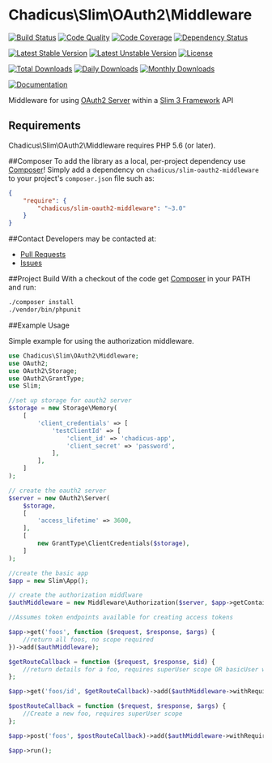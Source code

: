 # Chadicus\Slim\OAuth2\Middleware

[![Build Status](https://travis-ci.org/chadicus/slim-oauth2-middleware.svg?branch=master)](https://travis-ci.org/chadicus/slim-oauth2-middleware)
[![Code Quality](https://scrutinizer-ci.com/g/chadicus/slim-oauth2-middleware/badges/quality-score.png?b=master)](https://scrutinizer-ci.com/g/chadicus/slim-oauth2-middleware/?branch=master)
[![Code Coverage](https://coveralls.io/repos/github/chadicus/slim-oauth2-middleware/badge.svg?branch=master)](https://coveralls.io/github/chadicus/slim-oauth2-middleware?branch=master)
[![Dependency Status](https://www.versioneye.com/user/projects/55b9075e653762001a0012b3/badge.svg?style=flat)](https://www.versioneye.com/user/projects/55b9075e653762001a0012b3)

[![Latest Stable Version](https://poser.pugx.org/chadicus/slim-oauth2-middleware/v/stable)](https://packagist.org/packages/chadicus/slim-oauth2-middleware)
[![Latest Unstable Version](https://poser.pugx.org/chadicus/slim-oauth2-middleware/v/unstable)](https://packagist.org/packages/chadicus/slim-oauth2-middleware)
[![License](https://poser.pugx.org/chadicus/slim-oauth2-middleware/license)](https://packagist.org/packages/chadicus/slim-oauth2-middleware)

[![Total Downloads](https://poser.pugx.org/chadicus/slim-oauth2-middleware/downloads)](https://packagist.org/packages/chadicus/slim-oauth2-middleware)
[![Daily Downloads](https://poser.pugx.org/chadicus/slim-oauth2-middleware/d/daily)](https://packagist.org/packages/chadicus/slim-oauth2-middleware)
[![Monthly Downloads](https://poser.pugx.org/chadicus/slim-oauth2-middleware/d/monthly)](https://packagist.org/packages/chadicus/slim-oauth2-middleware)

[![Documentation](https://img.shields.io/badge/reference-phpdoc-blue.svg?style=flat)](http://pholiophp.org/chadicus/slim-oauth2-middleware)

Middleware for using [OAuth2 Server](http://bshaffer.github.io/oauth2-server-php-docs/) within a [Slim 3 Framework](http://www.slimframework.com/) API

## Requirements

Chadicus\Slim\OAuth2\Middleware requires PHP 5.6 (or later).

##Composer
To add the library as a local, per-project dependency use [Composer](http://getcomposer.org)! Simply add a dependency on
`chadicus/slim-oauth2-middleware` to your project's `composer.json` file such as:

```json
{
    "require": {
        "chadicus/slim-oauth2-middleware": "~3.0"
    }
}
```

##Contact
Developers may be contacted at:

 * [Pull Requests](https://github.com/chadicus/slim-oauth2-middleware/pulls)
 * [Issues](https://github.com/chadicus/slim-oauth2-middleware/issues)

##Project Build
With a checkout of the code get [Composer](http://getcomposer.org) in your PATH and run:

```sh
./composer install
./vendor/bin/phpunit
```

##Example Usage

Simple example for using the authorization middleware.

```php
use Chadicus\Slim\OAuth2\Middleware;
use OAuth2;
use OAuth2\Storage;
use OAuth2\GrantType;
use Slim;

//set up storage for oauth2 server
$storage = new Storage\Memory(
    [
        'client_credentials' => [
            'testClientId' => [
                'client_id' => 'chadicus-app',
                'client_secret' => 'password',
            ],
        ],
    ]
);

// create the oauth2 server
$server = new OAuth2\Server(
    $storage,
    [
        'access_lifetime' => 3600,
    ],
    [
        new GrantType\ClientCredentials($storage),
    ]
);

//create the basic app
$app = new Slim\App();

// create the authorization middlware
$authMiddleware = new Middleware\Authorization($server, $app->getContainer());

//Assumes token endpoints available for creating access tokens

$app->get('foos', function ($request, $response, $args) {
    //return all foos, no scope required
})->add($authMiddleware);

$getRouteCallback = function ($request, $response, $id) {
    //return details for a foo, requires superUser scope OR basicUser with canViewFoos scope
};

$app->get('foos/id', $getRouteCallback)->add($authMiddleware->withRequiredScope(['superUser', ['basicUser', 'canViewFoos']]));

$postRouteCallback = function ($request, $response, $args) {
    //Create a new foo, requires superUser scope
};

$app->post('foos', $postRouteCallback)->add($authMiddleware->withRequiredScope(['superUser']));

$app->run();
```
